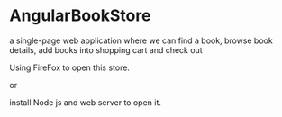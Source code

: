 
# AngularBookStore
a single-page web application where we can find a book, browse book details, add books into shopping cart and check out


Using FireFox to open this store.

or

install Node js and web server to open it.


